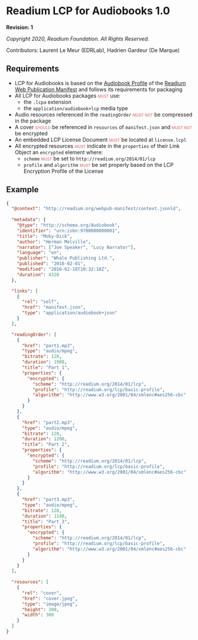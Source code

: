 # Readium LCP for Audiobooks 1.0

**Revision: 1**

*Copyright 2020, Readium Foundation. All Rights Reserved.*

Contributors: 
Laurent Le Meur (EDRLab),
Hadrien Gardeur (De Marque)

## Requirements

* LCP for Audiobooks is based on the [Audiobook Profile](https://readium.org/webpub-manifest/profiles/audiobook) of the [Readium Web Publication Manifest](https://readium.org/webpub-manifest) and follows its requirements for packaging
* All LCP for Audiobooks packages <strong class="rfc">must</strong> use:
  * the `.lcpa` extension
  * the `application/audiobook+lcp` media type
* Audio resources referenced in the `readingOrder` <strong class="rfc">must not</strong> be compressed in the package
* A cover <strong class="rfc">should</strong> be referenced in `resources` of `manifest.json` and <strong class="rfc">must not</strong> be encrypted
* An embedded LCP License Document <strong class="rfc">must</strong> be located at `license.lcpl`
* All encrypted resources <strong class="rfc">must</strong> indicate in the `properties` of their Link Object an `encrypted` element where:
  * `scheme` <strong class="rfc">must</strong> be set to `http://readium.org/2014/01/lcp`
  * `profile` and `algorithm` <strong class="rfc">must</strong> be set properly based on the LCP Encryption Profile of the License 

  
## Example

```json
{
  "@context": "http://readium.org/webpub-manifest/context.jsonld",
  
  "metadata": {
    "@type": "http://schema.org/Audiobook",
    "identifier": "urn:isbn:9780000000001",
    "title": "Moby-Dick",
    "author": "Herman Melville",
    "narrator": ["Joe Speaker", "Lucy Narrator"],
    "language": "en",
    "publisher": "Whale Publishing Ltd.",
    "published": "2016-02-01",
    "modified": "2016-02-18T10:32:18Z",
    "duration": 4320
  },

  "links": [
    {
      "rel": "self", 
      "href": "manifest.json", 
      "type": "application/audiobook+json"
    }
  ],

  "readingOrder": [
    {
      "href": "part1.mp3", 
      "type": "audio/mpeg", 
      "bitrate": 128, 
      "duration": 1980, 
      "title": "Part 1",
      "properties": {
        "encrypted": {
          "scheme": "http://readium.org/2014/01/lcp",
          "profile": "http://readium.org/lcp/basic-profile",
          "algorithm": "http://www.w3.org/2001/04/xmlenc#aes256-cbc"
        }
      }
    }, 
    {
      "href": "part2.mp3", 
      "type": "audio/mpeg", 
      "bitrate": 128, 
      "duration": 1200, 
      "title": "Part 2",
      "properties": {
        "encrypted": {
          "scheme": "http://readium.org/2014/01/lcp",
          "profile": "http://readium.org/lcp/basic-profile",
          "algorithm": "http://www.w3.org/2001/04/xmlenc#aes256-cbc"
        }
      }
    }, 
    {
      "href": "part3.mp3", 
      "type": "audio/mpeg", 
      "bitrate": 128, 
      "duration": 1140, 
      "title": "Part 3",
      "properties": {
        "encrypted": {
          "scheme": "http://readium.org/2014/01/lcp",
          "profile": "http://readium.org/lcp/basic-profile",
          "algorithm": "http://www.w3.org/2001/04/xmlenc#aes256-cbc"
        }
      }
    }
  ],
  
  "resources": [
    {
      "rel": "cover", 
      "href": "cover.jpeg", 
      "type": "image/jpeg", 
      "height": 300, 
      "width": 300
    }
  ]
}
```

  
<style>
.rfc {
    color: #d55;
    font-variant: small-caps;
    font-style: normal;
    font-weight: normal;
}
</style>
